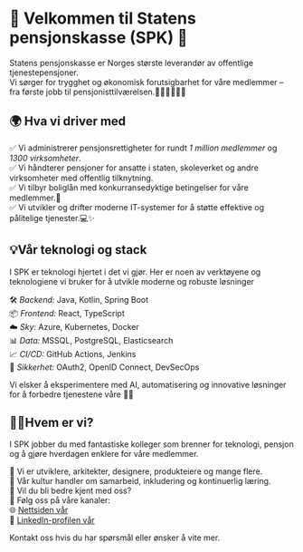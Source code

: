 # 🌟 Velkommen til Statens pensjonskasse (SPK) 🌟

Statens pensjonskasse er Norges største leverandør av offentlige tjenestepensjoner.  
Vi sørger for trygghet og økonomisk forutsigbarhet for våre medlemmer – fra første jobb til pensjonisttilværelsen.👩‍🎓👨‍🏫👩‍⚕️

## 🌍 Hva vi driver med
✅ Vi administrerer pensjonsrettigheter for rundt *1 million medlemmer* og *1300 virksomheter*.  
✅ Vi håndterer pensjoner for ansatte i staten, skoleverket og andre virksomheter med offentlig tilknytning.  
✅ Vi tilbyr boliglån med konkurransedyktige betingelser for våre medlemmer.🏡  
✅ Vi utvikler og drifter moderne IT-systemer for å støtte effektive og pålitelige tjenester.💻✨  

## 💡Vår teknologi og stack
I SPK er teknologi hjertet i det vi gjør. Her er noen av verktøyene og teknologiene vi bruker for å utvikle moderne og robuste løsninger  

🛠 *Backend:* Java, Kotlin, Spring Boot  
📦 *Frontend:* React, TypeScript  
☁️ *Sky:* Azure, Kubernetes, Docker  
📊 *Data:* MSSQL, PostgreSQL, Elasticsearch  
📈 *CI/CD:* GitHub Actions, Jenkins  
🔐 *Sikkerhet:* OAuth2, OpenID Connect, DevSecOps  

Vi elsker å eksperimentere med AI, automatisering og innovative løsninger for å forbedre tjenestene våre 🤖✨

## 👩‍💻Hvem er vi?
I SPK jobber du med fantastiske kolleger som brenner for teknologi, pensjon og å gjøre hverdagen enklere for våre medlemmer.

💼 Vi er utviklere, arkitekter, designere, produkteiere og mange flere.  
💬 Vår kultur handler om samarbeid, inkludering og kontinuerlig læring.  
🌟 Vil du bli bedre kjent med oss?  
📢 Følg oss på våre kanaler:  
🌐 [Nettsiden vår](https://www.spk.no/)  
🔗 [LinkedIn-profilen vår](https://www.linkedin.com/company/statens-pensjonskasse/)  

Kontakt oss hvis du har spørsmål eller ønsker å vite mer.